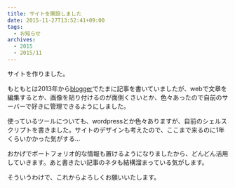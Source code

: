 ```yaml
---
title: サイトを開設しました
date: 2015-11-27T13:52:41+09:00
tags:
  - お知らせ
archives:
  - 2015
  - 2015/11
---
```


サイトを作りました。

もともとは2013年から[blogger](http://knockcrab.blogspot.jp)でたまに記事を書いていましたが、webで文章を編集するとか、画像を貼り付けるのが面倒くさいとか、色々あったので自前のサーバーで好きに管理できるようにしました。

使っているツールについても、wordpressとか色々ありますが、自前のシェルスクリプトを書きました。サイトのデザインも考えたので、ここまで来るのに1年くらいかかった気がする...

おかげでポートフォリオ的な情報も置けるようになりましたから、どんどん活用していきます。あと書きたい記事のネタも結構溜まっている気がします。

そういうわけで、これからよろしくお願いいたします。
